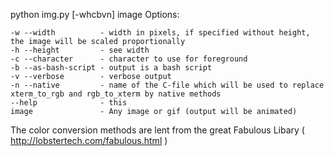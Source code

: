python img.py [-whcbvn] image
Options:

	-w --width          - width in pixels, if specified without height, the image will be scaled proportionally
	-h --height         - see width
	-c --character      - character to use for foreground
	-b --as-bash-script - output is a bash script
	-v --verbose        - verbose output
	-n --native         - name of the C-file which will be used to replace xterm_to_rgb and rgb_to_xterm by native methods
	--help              - this 
	image               - Any image or gif (output will be animated)

The color conversion methods are lent from the great Fabulous Libary ( http://lobstertech.com/fabulous.html )